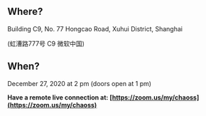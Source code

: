 ## Where?
Building C9, No. 77 Hongcao Road, Xuhui District, Shanghai  

(虹漕路777号 C9 微软中国)

## When?

December 27, 2020 at 2 pm  (doors open at 1 pm)

**Have a remote live connection at: [https://zoom.us/my/chaoss](https://zoom.us/my/chaoss)**

